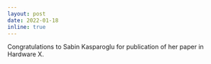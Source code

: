 ```yaml
---
layout: post
date: 2022-01-18
inline: true
---
```


Congratulations to Sabin Kasparoglu for publication of her paper in Hardware X.
